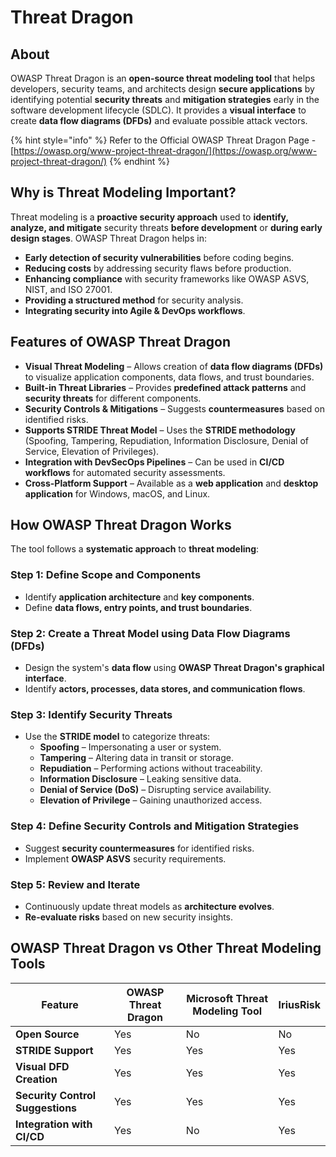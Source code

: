 # Threat Dragon

## About

OWASP Threat Dragon is an **open-source threat modeling tool** that helps developers, security teams, and architects design **secure applications** by identifying potential **security threats** and **mitigation strategies** early in the software development lifecycle (SDLC). It provides a **visual interface** to create **data flow diagrams (DFDs)** and evaluate possible attack vectors.

{% hint style="info" %}
Refer to the Official OWASP Threat Dragon Page - [https://owasp.org/www-project-threat-dragon/](https://owasp.org/www-project-threat-dragon/)
{% endhint %}

## Why is Threat Modeling Important?

Threat modeling is a **proactive security approach** used to **identify, analyze, and mitigate** security threats **before development** or **during early design stages**. OWASP Threat Dragon helps in:

* **Early detection of security vulnerabilities** before coding begins.
* **Reducing costs** by addressing security flaws before production.
* **Enhancing compliance** with security frameworks like OWASP ASVS, NIST, and ISO 27001.
* **Providing a structured method** for security analysis.
* **Integrating security into Agile & DevOps workflows**.

## Features of OWASP Threat Dragon

* **Visual Threat Modeling** – Allows creation of **data flow diagrams (DFDs)** to visualize application components, data flows, and trust boundaries.
* **Built-in Threat Libraries** – Provides **predefined attack patterns** and **security threats** for different components.
* **Security Controls & Mitigations** – Suggests **countermeasures** based on identified risks.
* **Supports STRIDE Threat Model** – Uses the **STRIDE methodology** (Spoofing, Tampering, Repudiation, Information Disclosure, Denial of Service, Elevation of Privileges).
* **Integration with DevSecOps Pipelines** – Can be used in **CI/CD workflows** for automated security assessments.
* **Cross-Platform Support** – Available as a **web application** and **desktop application** for Windows, macOS, and Linux.

## How OWASP Threat Dragon Works

The tool follows a **systematic approach** to **threat modeling**:

### **Step 1: Define Scope and Components**

* Identify **application architecture** and **key components**.
* Define **data flows, entry points, and trust boundaries**.

### **Step 2: Create a Threat Model using Data Flow Diagrams (DFDs)**

* Design the system's **data flow** using **OWASP Threat Dragon's graphical interface**.
* Identify **actors, processes, data stores, and communication flows**.

### **Step 3: Identify Security Threats**

* Use the **STRIDE model** to categorize threats:
  * **Spoofing** – Impersonating a user or system.
  * **Tampering** – Altering data in transit or storage.
  * **Repudiation** – Performing actions without traceability.
  * **Information Disclosure** – Leaking sensitive data.
  * **Denial of Service (DoS)** – Disrupting service availability.
  * **Elevation of Privilege** – Gaining unauthorized access.

### **Step 4: Define Security Controls and Mitigation Strategies**

* Suggest **security countermeasures** for identified risks.
* Implement **OWASP ASVS** security requirements.

### **Step 5: Review and Iterate**

* Continuously update threat models as **architecture evolves**.
* **Re-evaluate risks** based on new security insights.

## OWASP Threat Dragon vs Other Threat Modeling Tools

<table data-full-width="true"><thead><tr><th>Feature</th><th>OWASP Threat Dragon</th><th>Microsoft Threat Modeling Tool</th><th>IriusRisk</th></tr></thead><tbody><tr><td><strong>Open Source</strong></td><td>Yes</td><td>No</td><td>No</td></tr><tr><td><strong>STRIDE Support</strong></td><td>Yes</td><td>Yes</td><td>Yes</td></tr><tr><td><strong>Visual DFD Creation</strong></td><td>Yes</td><td>Yes</td><td>Yes</td></tr><tr><td><strong>Security Control Suggestions</strong></td><td>Yes</td><td>Yes</td><td>Yes</td></tr><tr><td><strong>Integration with CI/CD</strong></td><td>Yes</td><td>No</td><td>Yes</td></tr></tbody></table>




